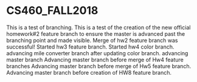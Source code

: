 # CS460_FALL2018
This is a test of branching.
This is a test of the creation of the new official homework#2 feature branch to ensure the master is advanced past the branching point and made visible.
Merge of hw2 feature branch was successful!
Started hw3 feature branch.
Started hw4 color branch.
advancing mile converter branch after updating color branch.
advancing master branch
Advancing master branch before merge of Hw4 feature branches
Advancing master branch before merge of Hw5 feature branch.
Advancing master branch before creation of HW8 feature branch.

